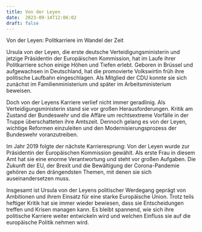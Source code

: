 ```yaml
---
title: Von der Leyen
date:  2023-09-14T12:06:02
draft: false
---
```


Von der Leyen: Politkarriere im Wandel der Zeit

Ursula von der Leyen, die erste deutsche Verteidigungsministerin und jetzige Präsidentin der Europäischen Kommission, hat im Laufe ihrer Politkarriere schon einige Höhen und Tiefen erlebt. Geboren in Brüssel und aufgewachsen in Deutschland, hat die promovierte Volkswirtin früh ihre politische Laufbahn eingeschlagen. Als Mitglied der CDU konnte sie sich zunächst im Familienministerium und später im Arbeitsministerium beweisen.

Doch von der Leyens Karriere verlief nicht immer geradlinig. Als Verteidigungsministerin stand sie vor großen Herausforderungen. Kritik am Zustand der Bundeswehr und die Affäre um rechtsextreme Vorfälle in der Truppe überschatteten ihre Amtszeit. Dennoch gelang es von der Leyen, wichtige Reformen einzuleiten und den Modernisierungsprozess der Bundeswehr voranzutreiben.

Im Jahr 2019 folgte der nächste Karrieresprung: Von der Leyen wurde zur Präsidentin der Europäischen Kommission gewählt. Als erste Frau in diesem Amt hat sie eine enorme Verantwortung und steht vor großen Aufgaben. Die Zukunft der EU, der Brexit und die Bewältigung der Corona-Pandemie gehören zu den drängendsten Themen, mit denen sie sich auseinandersetzen muss.

Insgesamt ist Ursula von der Leyens politischer Werdegang geprägt von Ambitionen und ihrem Einsatz für eine starke Europäische Union. Trotz teils heftiger Kritik hat sie immer wieder bewiesen, dass sie Entscheidungen treffen und Krisen managen kann. Es bleibt spannend, wie sich ihre politische Karriere weiter entwickeln wird und welchen Einfluss sie auf die europäische Politik nehmen wird.